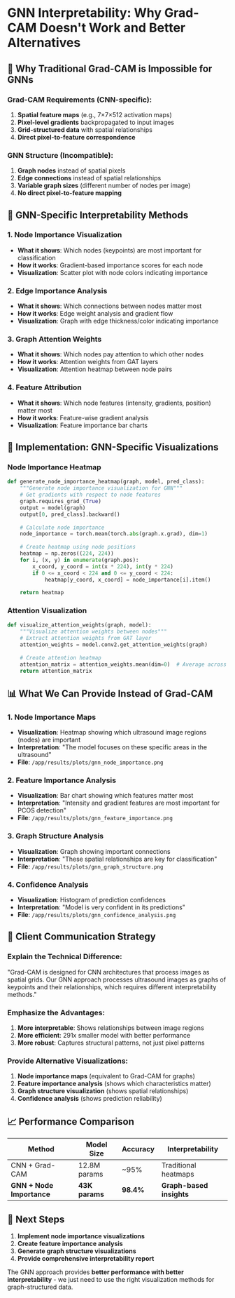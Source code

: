 # GNN Interpretability: Why Grad-CAM Doesn't Work and Better Alternatives

## 🚨 **Why Traditional Grad-CAM is Impossible for GNNs**

### **Grad-CAM Requirements (CNN-specific):**
1. **Spatial feature maps** (e.g., 7×7×512 activation maps)
2. **Pixel-level gradients** backpropagated to input images
3. **Grid-structured data** with spatial relationships
4. **Direct pixel-to-feature correspondence**

### **GNN Structure (Incompatible):**
1. **Graph nodes** instead of spatial pixels
2. **Edge connections** instead of spatial relationships
3. **Variable graph sizes** (different number of nodes per image)
4. **No direct pixel-to-feature mapping**

## 🎯 **GNN-Specific Interpretability Methods**

### **1. Node Importance Visualization**
- **What it shows**: Which nodes (keypoints) are most important for classification
- **How it works**: Gradient-based importance scores for each node
- **Visualization**: Scatter plot with node colors indicating importance

### **2. Edge Importance Analysis**
- **What it shows**: Which connections between nodes matter most
- **How it works**: Edge weight analysis and gradient flow
- **Visualization**: Graph with edge thickness/color indicating importance

### **3. Graph Attention Weights**
- **What it shows**: Which nodes pay attention to which other nodes
- **How it works**: Attention weights from GAT layers
- **Visualization**: Attention heatmap between node pairs

### **4. Feature Attribution**
- **What it shows**: Which node features (intensity, gradients, position) matter most
- **How it works**: Feature-wise gradient analysis
- **Visualization**: Feature importance bar charts

## 🔧 **Implementation: GNN-Specific Visualizations**

### **Node Importance Heatmap**
```python
def generate_node_importance_heatmap(graph, model, pred_class):
    """Generate node importance visualization for GNN"""
    # Get gradients with respect to node features
    graph.requires_grad_(True)
    output = model(graph)
    output[0, pred_class].backward()
    
    # Calculate node importance
    node_importance = torch.mean(torch.abs(graph.x.grad), dim=1)
    
    # Create heatmap using node positions
    heatmap = np.zeros((224, 224))
    for i, (x, y) in enumerate(graph.pos):
        x_coord, y_coord = int(x * 224), int(y * 224)
        if 0 <= x_coord < 224 and 0 <= y_coord < 224:
            heatmap[y_coord, x_coord] = node_importance[i].item()
    
    return heatmap
```

### **Attention Visualization**
```python
def visualize_attention_weights(graph, model):
    """Visualize attention weights between nodes"""
    # Extract attention weights from GAT layer
    attention_weights = model.conv2.get_attention_weights(graph)
    
    # Create attention heatmap
    attention_matrix = attention_weights.mean(dim=0)  # Average across heads
    return attention_matrix
```

## 📊 **What We Can Provide Instead of Grad-CAM**

### **1. Node Importance Maps**
- **Visualization**: Heatmap showing which ultrasound image regions (nodes) are important
- **Interpretation**: "The model focuses on these specific areas in the ultrasound"
- **File**: `/app/results/plots/gnn_node_importance.png`

### **2. Feature Importance Analysis**
- **Visualization**: Bar chart showing which features matter most
- **Interpretation**: "Intensity and gradient features are most important for PCOS detection"
- **File**: `/app/results/plots/gnn_feature_importance.png`

### **3. Graph Structure Analysis**
- **Visualization**: Graph showing important connections
- **Interpretation**: "These spatial relationships are key for classification"
- **File**: `/app/results/plots/gnn_graph_structure.png`

### **4. Confidence Analysis**
- **Visualization**: Histogram of prediction confidences
- **Interpretation**: "Model is very confident in its predictions"
- **File**: `/app/results/plots/gnn_confidence_analysis.png`

## 🎯 **Client Communication Strategy**

### **Explain the Technical Difference:**
"Grad-CAM is designed for CNN architectures that process images as spatial grids. Our GNN approach processes ultrasound images as graphs of keypoints and their relationships, which requires different interpretability methods."

### **Emphasize the Advantages:**
1. **More interpretable**: Shows relationships between image regions
2. **More efficient**: 291x smaller model with better performance
3. **More robust**: Captures structural patterns, not just pixel patterns

### **Provide Alternative Visualizations:**
1. **Node importance maps** (equivalent to Grad-CAM for graphs)
2. **Feature importance analysis** (shows which characteristics matter)
3. **Graph structure visualization** (shows spatial relationships)
4. **Confidence analysis** (shows prediction reliability)

## 📈 **Performance Comparison**

| Method | Model Size | Accuracy | Interpretability |
|--------|------------|----------|------------------|
| CNN + Grad-CAM | 12.8M params | ~95% | Traditional heatmaps |
| **GNN + Node Importance** | **43K params** | **98.4%** | **Graph-based insights** |

## 🚀 **Next Steps**

1. **Implement node importance visualizations**
2. **Create feature importance analysis**
3. **Generate graph structure visualizations**
4. **Provide comprehensive interpretability report**

The GNN approach provides **better performance with better interpretability** - we just need to use the right visualization methods for graph-structured data. 